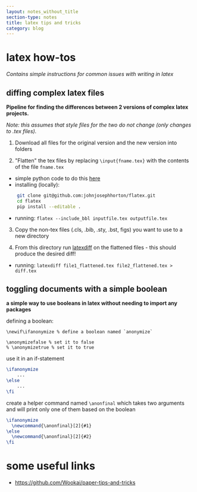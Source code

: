 ```yaml
---
layout: notes_without_title
section-type: notes
title: latex tips and tricks
category: blog
---
```




# latex how-tos

*Contains simple instructions for common issues with writing in latex*

## diffing complex latex files

**Pipeline for finding the differences between 2 versions of complex latex projects.**

*Note: this assumes that style files for the two do not change (only changes to .tex files).*

1. Download all files for the original version and the new version into folders

2. "Flatten" the tex files by replacing `\input{fname.tex}` with the contents of the file `fname.tex`
  - simple python code to do this [here](https://github.com/johnjosephhorton/flatex)
  - installing (locally): 
  ```bash
      git clone git@github.com:johnjosephhorton/flatex.git
      cd flatex
      pip install --editable . 
  ```
  - running: ```flatex --include_bbl inputfile.tex outputfile.tex```


3. Copy the non-tex files (.cls, .bib, .sty, .bst, figs) you want to use to a new directory

4. From this directory run [latexdiff](https://github.com/ftilmann/latexdiff/) on the flattened files - this should produce the desired diff!
  - running: `latexdiff file1_flattened.tex file2_flattened.tex > diff.tex`




## toggling documents with a simple boolean

**a simple way to use booleans in latex without needing to import any packages**

defining a boolean: 
```
\newif\ifanonymize % define a boolean named `anonymize`

\anonymizefalse % set it to false
% \anonymizetrue % set it to true
```

use it in an if-statement
```latex
\ifanonymize
	...
\else
	...
\fi
```

create a helper command named `\anonfinal` which takes two arguments and will print only one of them based on the boolean
```latex
\ifanonymize
  \newcommand{\anonfinal}[2]{#1}
\else
  \newcommand{\anonfinal}[2]{#2}
\fi
```





# some useful links
- https://github.com/Wookai/paper-tips-and-tricks
